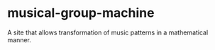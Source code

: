 # musical-group-machine
A site that allows transformation of music patterns in a mathematical manner.

